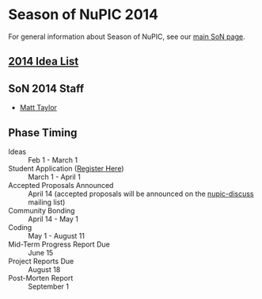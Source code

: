 
# Season of NuPIC 2014

For general information about Season of NuPIC, see our [main SoN page](../).

## [2014 Idea List](https://github.com/numenta/nupic/wiki/Season-of-NuPIC-2014-Idea-List)

## SoN 2014 Staff
- [Matt Taylor](mailto:matt@numenta.org)

## Phase Timing

<dl>
    <dt>Ideas</dt>
    <dd>Feb 1 - March 1</dd>
    <dt class="highlight">Student Application (<a href="register.html">Register Here</a>)</dt>
    <dd>March 1 - April 1</dd>
    <dt>Accepted Proposals Announced</dt>
    <dd>April 14 (accepted proposals will be announced on the <a href="{{ site.baseurl}}/lists">nupic-discuss</a> mailing list)</dd>
    <dt>Community Bonding</dt>
    <dd>April 14 - May 1</dd>
    <dt>Coding</dt>
    <dd>May 1 - August 11</dd>
    <dt>Mid-Term Progress Report Due</dt>
    <dd>June 15</dd>
    <dt>Project Reports Due</dt>
    <dd>August 18</dd>
    <dt>Post-Morten Report</dt>
    <dd>September 1</dd>
</dl>
